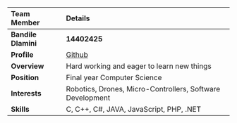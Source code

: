 
|Team Member | Details | 
| :---         | :---         |  
|**Bandile Dlamini**|    **14402425**   |
|**Profile** |[Github]()|
|**Overview**|Hard working and eager to learn new things|
|**Position** |Final year Computer Science|
|**Interests** |Robotics, Drones, Micro-Controllers, Software Development|
|**Skills**|C, C++, C#, JAVA, JavaScript, PHP, .NET|
